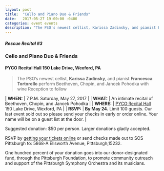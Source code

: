 ```yaml
---
layout: post
title:  "Cello and Piano Duo & Friends"
date:   2017-05-27 19:00:00 -0400
categories: event events
description: "The PSO's newest cellist, Karissa Zadinsky, and pianist Francesca Tortorello perform Beethoven, Chopin, and Jancek Pohodka"
---
```


##### Rescue Recital  #3
### Cello and Piano Duo & Friends
#### PYCO Recital Hall 150 Lake Drive, Wexford, PA

> The PSO’s newest cellist, __Karissa Zadinsky__, and pianist __Francesca Tortorello__ perform Beethoven, Chopin, and Jancek Pohodka
with wine Reception to follow

| __WHEN:__  | 7 P.M. Saturday, May 27, 2017  |
| __WHAT:__  | An intimate recital of Beethoven, Chopin, and Jancek Pohodka  |
| __WHERE:__  | [PYCO Recital Hall](http://www.pycoschoolofmusic.com) 150 Lake Drive, Wexford, PA  |
| __RSVP:__  | __By May 24.__ Limit 100 guests. Our last event sold out so please send your checks in early or order online. Your name will be on a guest list at the door. |  

Suggested donation: $50 per person. Larger donations gladly accepted.

RSVP by [getting your tickets online](https://squareup.com/store/save-our-symphony-pittsburgh) or send checks made out to SOS Pittsburgh to: 5868-A Ellsworth Avenue, Pittsburgh,15232.

One hundred percent of your donation goes into our donor-designated fund, through the Pittsburgh Foundation, to promote community outreach and support of the Pittsburgh Symphony Orchestra and its musicians.

